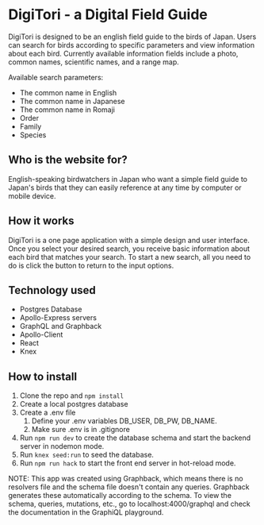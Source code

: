# DigiTori - a Digital Field Guide

DigiTori is designed to be an english field guide to the birds of Japan. Users can search for birds according to specific parameters and view information about each bird. Currently available information fields include a photo, common names, scientific names, and a range map.

Available search parameters:

- The common name in English
- The common name in Japanese
- The common name in Romaji
- Order
- Family
- Species

## Who is the website for?

English-speaking birdwatchers in Japan who want a simple field guide to Japan's birds that they can easily reference at any time by computer or mobile device.

## How it works

DigiTori is a one page application with a simple design and user interface. Once you select your desired search, you receive basic information about each bird that matches your search. To start a new search, all you need to do is click the button to return to the input options.

## Technology used

- Postgres Database
- Apollo-Express servers
- GraphQL and Graphback
- Apollo-Client
- React
- Knex

## How to install

1. Clone the repo and `npm install`
1. Create a local postgres database
1. Create a .env file
   1. Define your .env variables DB_USER, DB_PW, DB_NAME.
   1. Make sure .env is in .gitignore
1. Run `npm run dev` to create the database schema and start the backend server in nodemon mode.
1. Run `knex seed:run` to seed the database.
1. Run `npm run hack` to start the front end server in hot-reload mode.

NOTE: This app was created using Graphback, which means there is no resolvers file and the schema file doesn't contain any queries. Graphback generates these automatically according to the schema. To view the schema, queries, mutations, etc., go to localhost:4000/graphql and check the documentation in the GraphiQL playground.
